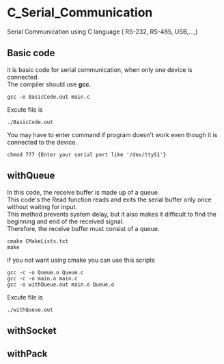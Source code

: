 # C_Serial_Communication


Serial Communication using C language ( RS-232, RS-485, USB,...,)

## Basic code
it is basic code for serial communication, when only one device is connected.   
The compiler should use **gcc**.
```
gcc -o BasicCode.out main.c
```
Excute file is
```
./BasicCode.out
```

You may have to enter command if program doesn't work even though it is connected to the device.   
```
chmod 777 {Enter your serial port like '/dev/ttyS1'}
```
## withQueue
In this code, the receive buffer is made up of a queue.   
This code's the Read function reads and exits the serial buffer only once without waiting for input.   
This method prevents system delay, but it also makes it difficult to find the beginning and end of the received signal.   
Therefore, the receive buffer must consist of a queue.


```
cmake CMakeLists.txt
make
```

if you not want using cmake
you can use this scripts
```
gcc -c -o Queue.o Queue.c
gcc -c -o main.o main.c
gcc -o withQueue.out main.o Queue.o
```

Excute file is
```
./withQueue.out
```

## withSocket
## withPack


